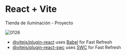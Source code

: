 # React + Vite

Tienda de iluminación - Proyecto 


![0126](https://github.com/francomostajo/ReactProyecto/assets/137458693/9fe7f65d-7a04-469c-8cec-bd58037168d8)






- [@vitejs/plugin-react](https://github.com/vitejs/vite-plugin-react/blob/main/packages/plugin-react/README.md) uses [Babel](https://babeljs.io/) for Fast Refresh
- [@vitejs/plugin-react-swc](https://github.com/vitejs/vite-plugin-react-swc) uses [SWC](https://swc.rs/) for Fast Refresh
